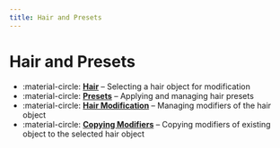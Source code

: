 ```yaml
---
title: Hair and Presets
---
```


# Hair and Presets

<div class="grid cards" markdown>

- :material-circle: __[Hair]__ – Selecting a hair object for modification
- :material-circle: __[Presets]__ – Applying and managing hair presets
- :material-circle: __[Hair Modification]__ – Managing modifiers of the hair object
- :material-circle: __[Copying Modifiers]__ – Copying modifiers of existing object to the selected hair object

</div>

  [Hair]: hair.md
  [Presets]: presets.md
  [Hair Modification]: hair_modification.md
  [Copying Modifiers]: copying_modifiers.md